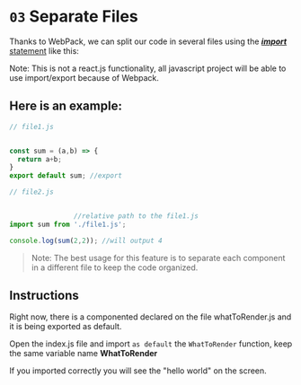 # `03` Separate Files

Thanks to WebPack, we can split our code in several files using the [***import*** statement](https://breatheco.de/en/lesson/importing-and-exporting-javascript-modules/) like this:

Note: This is not a react.js functionality, all javascript project will be able to use import/export because of Webpack.

## Here is an example:

```js
// file1.js


const sum = (a,b) => {
  return a+b;
}
export default sum; //export
```

```js
// file2.js


                //relative path to the file1.js
import sum from './file1.js';

console.log(sum(2,2)); //will output 4
```

> Note: The best usage for this feature is to separate each component in a different file to keep the code organized.

## Instructions

Right now, there is a componented declared on the file whatToRender.js and it is being exported as default.

Open the index.js file and import `as default` the `WhatToRender` function, keep the same variable name __WhatToRender__

If you imported correctly you will see the "hello world" on the screen.